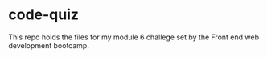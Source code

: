 # code-quiz
This repo holds the files for my module 6 challege set by the Front end web development bootcamp.
